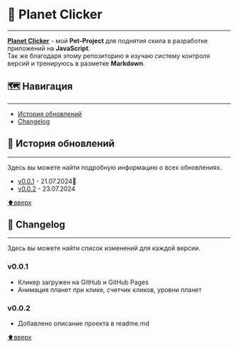 # 🚀 Planet Clicker

---

[**Planet Clicker**](https://fonuabruh.github.io/planetClicker/) - мой **Pet-Project** для поднятия скила в разработке приложений на **JavaScript**.  
Так же благодаря этому репозиторию я изучаю систему контроля версий и тренируюсь в разметке **Markdown**.

## 🗺️ Навигация

---

- [История обновлений](#история-обновлений)
- [Changelog](#changelog)

## 📖 <a name="история-обновлений"></a>История обновлений

---

Здесь вы можете найти подробную информацию о всех обновлениях.

- [v0.0.1](#v001-changelog) - 21.07.2024🎂
- [v0.0.2](#v002-changelog) - 23.07.2024

[⬆️вверх](#навигация)

## 🔧 <a name="changelog"></a>Changelog

---

Здесь вы можете найти список изменений для каждой версии.

### <a name="v001-changelog"></a>v0.0.1

- Кликер загружен на GitHub и GitHub Pages
- Анимация планет при клике, счетчик кликов, уровни планет

### <a name="v002-changelog"></a>v0.0.2

- Добавлено описание проекта в readme.md

[⬆️вверх](#навигация)
